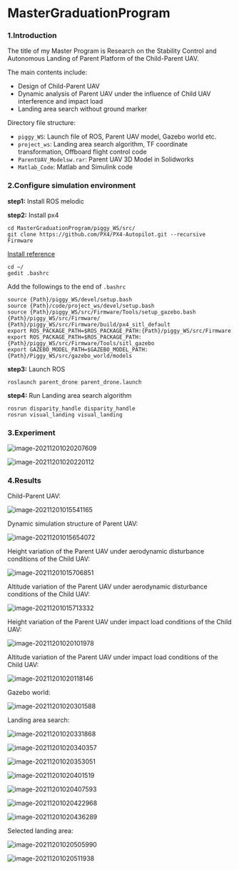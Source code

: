 # MasterGraduationProgram

### 1.Introduction

 The title of my Master Program is Research on the Stability Control and  Autonomous Landing of Parent Platform of the Child-Parent UAV. 

The main contents include:

- Design of Child-Parent UAV
- Dynamic analysis of Parent UAV under the influence of Child UAV interference and impact load
- Landing area search without ground marker

Directory file structure:

- `piggy_WS`: Launch file of ROS, Parent UAV model, Gazebo world etc.
- `project_ws`: Landing area search algorithm, TF coordinate transformation, Offboard flight control code
- `ParentUAV_Modelsw.rar`: Parent UAV 3D Model in Solidworks
- `Matlab_Code`: Matlab and Simulink code



### 2.Configure simulation environment

**step1:** Install ROS melodic

**step2:** Install px4

```
cd MasterGraduationProgram/piggy_WS/src/
git clone https://github.com/PX4/PX4-Autopilot.git --recursive Firmware
```

[Install reference](https://docs.px4.io/master/en/dev_setup/dev_env_linux_ubuntu.html#gazebo-jmavsim-and-nuttx-pixhawk-targets)

```
cd ~/
gedit .bashrc
```

Add the followings to the end of `.bashrc`

```
source {Path}/piggy_WS/devel/setup.bash
source {Path}/code/project_ws/devel/setup.bash
source {Path}/piggy_WS/src/Firmware/Tools/setup_gazebo.bash {Path}/piggy_WS/src/Firmware/ {Path}/piggy_WS/src/Firmware/build/px4_sitl_default
export ROS_PACKAGE_PATH=$ROS_PACKAGE_PATH:{Path}/piggy_WS/src/Firmware
export ROS_PACKAGE_PATH=$ROS_PACKAGE_PATH:{Path}/piggy_WS/src/Firmware/Tools/sitl_gazebo
export GAZEBO_MODEL_PATH=$GAZEBO_MODEL_PATH:{Path}/Piggy_WS/src/gazebo_world/models
```

**step3:** Launch ROS

```
roslaunch parent_drone parent_drone.launch
```

**step4:** Run Landing area search algorithm

```
rosrun disparity_handle disparity_handle
rosrun visual_landing visual_landing
```

### 3.Experiment

![image-20211201020207609](https://raw.githubusercontent.com/PiggyHero/Blog_Picture/master/20211201020207.png)

![image-20211201020220112](https://raw.githubusercontent.com/PiggyHero/Blog_Picture/master/20211201020220.png)

### 4.Results

Child-Parent UAV:

![image-20211201015541165](https://raw.githubusercontent.com/PiggyHero/Blog_Picture/master/20211201015541.png)

Dynamic simulation structure of Parent UAV:

![image-20211201015654072](https://raw.githubusercontent.com/PiggyHero/Blog_Picture/master/20211201015654.png)

Height variation of the Parent UAV under aerodynamic disturbance conditions of the Child UAV:

![image-20211201015706851](https://raw.githubusercontent.com/PiggyHero/Blog_Picture/master/20211201015706.png)

Altitude variation of the Parent UAV under aerodynamic disturbance conditions of the Child UAV:

![image-20211201015713332](https://raw.githubusercontent.com/PiggyHero/Blog_Picture/master/20211201015713.png)

Height variation of the Parent UAV under impact load conditions of the Child UAV:

![image-20211201020101978](https://raw.githubusercontent.com/PiggyHero/Blog_Picture/master/20211201020102.png)

Altitude variation of the Parent UAV under impact load conditions of the Child UAV:

![image-20211201020118146](https://raw.githubusercontent.com/PiggyHero/Blog_Picture/master/20211201020118.png)

Gazebo world: 

![image-20211201020301588](https://raw.githubusercontent.com/PiggyHero/Blog_Picture/master/20211201020301.png)

Landing area search:

![image-20211201020331868](https://raw.githubusercontent.com/PiggyHero/Blog_Picture/master/20211201020331.png)

![image-20211201020340357](https://raw.githubusercontent.com/PiggyHero/Blog_Picture/master/20211201020340.png)

![image-20211201020353051](https://raw.githubusercontent.com/PiggyHero/Blog_Picture/master/20211201020353.png)

![image-20211201020401519](https://raw.githubusercontent.com/PiggyHero/Blog_Picture/master/20211201020401.png)

![image-20211201020407593](https://raw.githubusercontent.com/PiggyHero/Blog_Picture/master/20211201020407.png)

![image-20211201020422968](https://raw.githubusercontent.com/PiggyHero/Blog_Picture/master/20211201020423.png)

![image-20211201020436289](https://raw.githubusercontent.com/PiggyHero/Blog_Picture/master/20211201020436.png)

Selected landing area:

![image-20211201020505990](https://raw.githubusercontent.com/PiggyHero/Blog_Picture/master/20211201020506.png)

![image-20211201020511938](https://raw.githubusercontent.com/PiggyHero/Blog_Picture/master/20211201020511.png)

